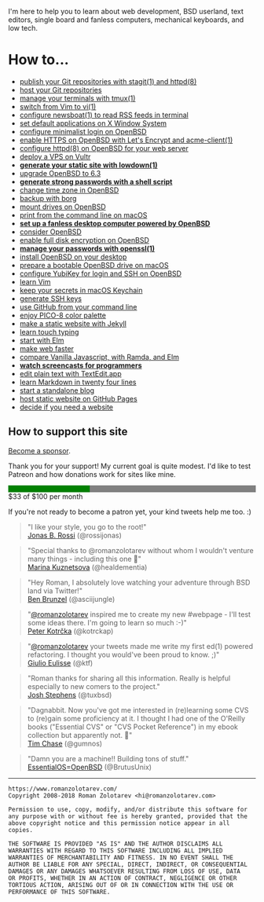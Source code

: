 I'm here to help you to learn about web development, BSD userland, text
editors, single board and fanless computers, mechanical keyboards, and
low tech.

# How to...

- [publish your Git repositories with stagit(1) and httpd(8)](/stagit.html "7 Jun 2018")
- [host your Git repositories](/git.html "7 Jun 2018")
- [manage your terminals with tmux(1)](/tmux.html "18 May 2018")
- [switch from Vim to vi(1)](/vi.html "12 May 2018")
- [configure newsboat(1) to read RSS feeds in&nbsp;terminal](/newsboat.html "6 May 2018")
- [set default applications on X Window System](/openbsd/mime.html "1 May 2018")
- [configure minimalist login on OpenBSD](/openbsd/login.html "1 May 2018")
- [enable HTTPS on OpenBSD with Let's Encrypt and acme-client(1)](/openbsd/acme-client.html "13 Apr 2018")
- [configure httpd(8) on OpenBSD for your web server](/openbsd/httpd.html "12 Apr 2018")
- [deploy a VPS on Vultr](/vultr.html "11 Apr 2018")
- **[generate your static site with lowdown(1)](/ssg.html "07 Apr 2018")**
- [upgrade OpenBSD to 6.3](/openbsd/upgrade.html "03 Apr 2018")
- **[generate strong passwords with a shell script](/diceware.html "30 Mar 2018")**
- [change time zone in OpenBSD](/timezone.html "16 Mar 2018")
- [backup with borg](/backup.html "02 Mar 2018")
- [mount drives on OpenBSD](/openbsd/mount.html "01 Mar 2018")
- [print from the command line on macOS](/macos/cups.html "27 Feb 2018")
- **[set up a fanless desktop computer powered by OpenBSD](/setup.html "17 Nov 2017")**
- [consider OpenBSD](/openbsd/why.html "15 Nov 2017")
- [enable full disk encryption on OpenBSD](/openbsd/fde.html "02 Nov 2017")
- **[manage your passwords with openssl(1)](/pass.html "10 Oct 2017")**
- [install OpenBSD on your desktop](/openbsd/install.html "20 Sep 2017")
- [prepare a bootable OpenBSD drive on macOS](/macos/openbsd.html "19 Sep 2017")
- [configure YubiKey for login and SSH on OpenBSD](/openbsd/yubikey.html "01 Sep 2017")
- [learn Vim](/vim.html "26 Aug 2017")
- [keep your secrets in macOS Keychain](/macos/keychain.html "16 May 2017")
- [generate SSH keys](/ssh.html "01 May 2017")
- [use GitHub from your command line](/github.html "16 Apr 2017")
- [enjoy PICO-8 color palette](/pico-8-color-palette/index.html "04 Dec 2016")
- [make a static website with Jekyll](/jekyll.html "22 Nov 2016")
- [learn touch typing](/typing.html "19 Nov 2016")
- [start with Elm](/elm.html "14 Nov 2016")
- [make web faster](/fast.html "13 Nov 2016")
- [compare Vanilla Javascript, with Ramda, and Elm](/pagination.html "26 Oct 2016")
- **[watch screencasts for programmers](/screencasts.html "25 Oct 2016")**
- [edit plain text with TextEdit.app](/macos/textedit.html "17 Sep 2016")
- [learn Markdown in twenty four lines](/markdown.html "30 Aug 2016")
- [start a standalone blog](/standalone.html "23 Aug 2016")
- [host static website on GitHub Pages](/github-pages.html "18 Aug 2016")
- [decide if you need a website](/website.html "15 Aug 2016")

## How to support this site

[Become a sponsor](/sponsors.html "24 Apr 2018").

Thank you for your support! My current goal is quite modest. I'd
like to test Patreon and how donations work for sites like mine.

<progress style="display: block; width: 100%; border: none;" value="33" max="100"></progress>
$33 of $100 per month

If you're not ready to become a patron yet, your kind tweets help me too. :)

> "I like your style, you go to the root!"<br>
[Jonas B. Rossi](https://mobile.twitter.com/rossijonas/status/1005544513438445568 "9 Jun 2018")
(@rossijonas)

> "Special thanks to @romanzolotarev without whom I wouldn't venture
many things - including this one &#x1F44F;"<br>
[Marina Kuznetsova](https://mobile.twitter.com/healdementia/status/998623049506279424 "21 May 2018")
(@healdementia)

> "Hey Roman, I absolutely love watching your adventure through BSD land
via Twitter!"<br>
[Ben Brunzel](https://mobile.twitter.com/asciijungle/status/996991681579929601 "17 May 2018")
(@asciijungle)

> "<a
href="https://mobile.twitter.com/romanzolotarev">@romanzolotarev</a>
inspired me to create my new #webpage - I'll test some ideas there. I'm
going to learn so much :-)"<br>
[Peter Kotr&#x10D;ka](https://mobile.twitter.com/kotrckap/status/996695819792330754 "16 May 2018")
(@kotrckap)

> "<a
href="https://mobile.twitter.com/romanzolotarev">@romanzolotarev</a>
your tweets made me write my first ed(1) powered refactoring. I thought
you would've been proud to know. ;)"<br>
[Giulio Eulisse](https://mobile.twitter.com/ktf/status/996055510179827712 "14 May 2018")
(@ktf)

> "Roman thanks for sharing all this information. Really is helpful
especially to new comers to the project."<br>
[Josh Stephens](https://mobile.twitter.com/tuxbsd/status/987336763508183041 "20 Apr 2018")
(@tuxbsd)


> "Dagnabbit. Now you've got me interested in (re)learning some CVS to
(re)gain some proficiency at it. I thought I had one of the O'Reilly
books ("Essential CVS" or "CVS Pocket Reference") in my ebook collection
but apparently not. &#x1F914;"<br>
[Tim Chase](https://mobile.twitter.com/gumnos/status/984781565875146753 "13 Apr 2018")
(@gumnos)

> "Damn you are a machine!! Building tons of stuff."<br>
[EssentialOS=OpenBSD](https://mobile.twitter.com/BrutusUnix/status/986417139425869825 "18 Apr 2018")
(@BrutusUnix)

---

    https://www.romanzolotarev.com/
    Copyright 2008-2018 Roman Zolotarev <hi@romanzolotarev.com>

    Permission to use, copy, modify, and/or distribute this software for
    any purpose with or without fee is hereby granted, provided that the
    above copyright notice and this permission notice appear in all
    copies.

    THE SOFTWARE IS PROVIDED "AS IS" AND THE AUTHOR DISCLAIMS ALL
    WARRANTIES WITH REGARD TO THIS SOFTWARE INCLUDING ALL IMPLIED
    WARRANTIES OF MERCHANTABILITY AND FITNESS. IN NO EVENT SHALL THE
    AUTHOR BE LIABLE FOR ANY SPECIAL, DIRECT, INDIRECT, OR CONSEQUENTIAL
    DAMAGES OR ANY DAMAGES WHATSOEVER RESULTING FROM LOSS OF USE, DATA
    OR PROFITS, WHETHER IN AN ACTION OF CONTRACT, NEGLIGENCE OR OTHER
    TORTIOUS ACTION, ARISING OUT OF OR IN CONNECTION WITH THE USE OR
    PERFORMANCE OF THIS SOFTWARE.
